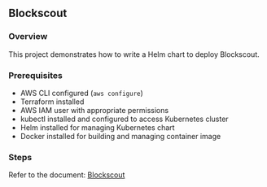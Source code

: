 ## Blockscout

### Overview
This project demonstrates how to write a Helm chart to deploy Blockscout.

### Prerequisites
- AWS CLI configured (`aws configure`)
- Terraform installed
- AWS IAM user with appropriate permissions
- kubectl installed and configured to access Kubernetes cluster
- Helm installed for managing Kubernetes chart
- Docker installed for building and managing container image

### Steps

Refer to the document: [Blockscout](https://docs.google.com/document/d/1_JCrEvCsbX-fuE7ojt04dSnQVIOshg_UAwGeHP2sxMI/edit?usp=sharing)
